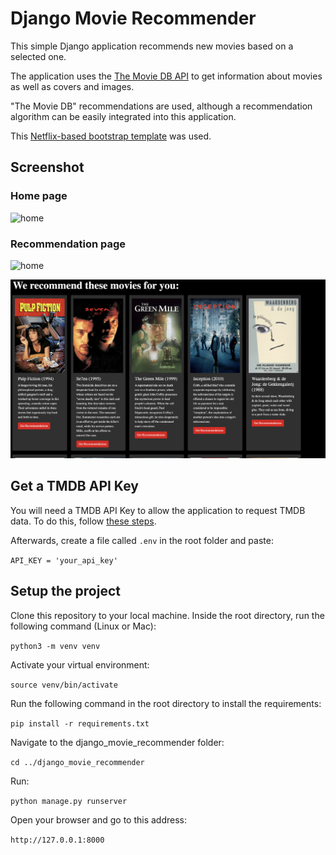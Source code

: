# Django Movie Recommender

This simple Django application recommends new movies based on a selected one.

The application uses the [The Movie DB API](https://developers.themoviedb.org/3) to get information about movies as well as covers and images.

"The Movie DB" recommendations are used, although a recommendation algorithm can be easily integrated into this application.

This [Netflix-based bootstrap template](https://w3hubs.com/netflix-home-page-in-bootstrap-5/) was used.


## Screenshot
### Home page
![home](screenshots/home.png?raw=true)

### Recommendation page
![home](screenshots/details.png?raw=true)

![home](screenshots/details2.png?raw=true)



## Get a TMDB API Key
You will need a TMDB API Key to allow the application to request TMDB data. To do this, follow [these steps](https://developers.themoviedb.org/3/getting-started/introduction).

Afterwards, create a file called `.env` in the root folder and paste:

`API_KEY = 'your_api_key'`

## Setup the project

Clone this repository to your local machine. Inside the root directory, run the following command (Linux or Mac):

`python3 -m venv venv`

Activate your virtual environment:

`source venv/bin/activate`

Run the following command in the root directory to install the requirements:

`pip install -r requirements.txt`

Navigate to the django_movie_recommender folder:

`cd ../django_movie_recommender`

Run:

`python manage.py runserver`

Open your browser and go to this address:

`http://127.0.0.1:8000`
